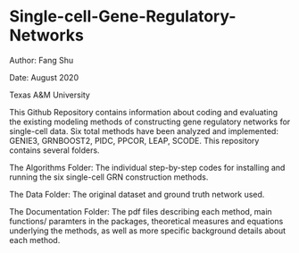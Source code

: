 # Single-cell-Gene-Regulatory-Networks
Author: Fang Shu

Date: August 2020

Texas A&M University

This Github Repository contains information about coding and evaluating the existing modeling methods of constructing
gene regulatory networks for single-cell data. Six total methods have been analyzed and implemented: GENIE3, GRNBOOST2, PIDC, PPCOR, LEAP, SCODE.
This repository contains several folders.

The Algorithms Folder: The individual step-by-step codes for installing and running the six single-cell GRN construction methods.

The Data Folder: The original dataset and ground truth network used.

The Documentation Folder: The pdf files describing each method, main functions/ paramters in the packages, theoretical measures and equations underlying
the methods, as well as more specific background details about each method.
